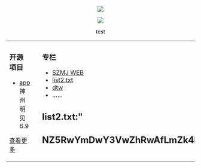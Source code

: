   
<p align="center">
  <img src="github.com/szmj0/update/blob/main/extras/Icon-256.jpg"/>
</p>	
<p align="center">
  <img src="github.com/szmj0/update/blob/main/extras/sjmj-fg.jpg"/>
</p>

<p align="center">test</p>  


<table align="center"><tr>
<td valign="top" width="33%">

### 开源项目  
- [app](github.com/szmj0/update/blob/main/extras/szmj-v6.9.2024010901.apk)神州明见6.9	
   
[查看更多](github.com/szmj0/Publish)	 

	
</td>
<td valign="top" width="33%">

</td>
<td valign="top" width="33%">

### 专栏  
- [SZMJ WEB](github.com/szmj0/update/blob/main/extras/SZZD_PC/szmjweb.3.0.zip)
- [list2.txt](szzdmj.github.io/github-page-test/list2.txt)
- [dtw](j.mp/ddw2288)
- ……

	
**list2.txt:**"      
---
NZ5RwYmDwY3VwZhRwAfLmZk4lAl4PBlVwY1VGZfRwZhDGAhtwZl4FAlRQY3ZwYkDGZhDmZhDGZkjPZ14PB44FZ2RwYkjFZjRwY2pwYkLGZhRQYkVGZhpGZk4FZ2RwYkjFZl4FZ44FZ2RwYkjPBmVwYk4FZ2RwY4RGZfVmZk4PZk4FZ2RwY4RGZfpwZl4FZ34FBmVwY2ZQYktwY1DwYkZwZhRwAfNwAk4PBhRmZl4FZ2jlZ34FBjRwY3VwZhRwAfVwY5xGZhNwAk4FZfHwZhNQZl4FAkRwY5HQYlHwZhxmZhRQAk4PZlVQY4ZGZhpGZl4FA04PAkRQYlLGZhRmAhpQAhDGZkjFB5RwYlZGZhtwZl4FAlRQY4NGZhpwZhRwAk4PBkVQY4pGZhRQBhDmZhRQYlDwZhLGZk4FZ2RwY4RwZfDGZk4FZ0VwY0ZwY0RGZfZGZk4FZ0VwY0ZwY0RGZ98
---
	
</td>
</tr></table>
